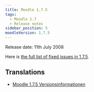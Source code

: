 ```yaml
---
title: Moodle 1.7.5
tags:
  - Moodle 1.7
  - Release notes
sidebar_position: 5
moodleVersion: 1.7.5
---
```

Release date: 11th July 2008

Here is [the full list of fixed issues in 1.7.5](http://moodle.atlassian.net/secure/IssueNavigator!executeAdvanced.jspa?jqlQuery=project+%3D+mdl+and+resolution+%3D+fixed+AND+fixVersion+in+%28%221.7.5%22%29).

## Translations

- [Moodle 1.7.5 Versionsinformationen](https://docs.moodle.org/de/Moodle_1.7.5_Versionsinformationen)

